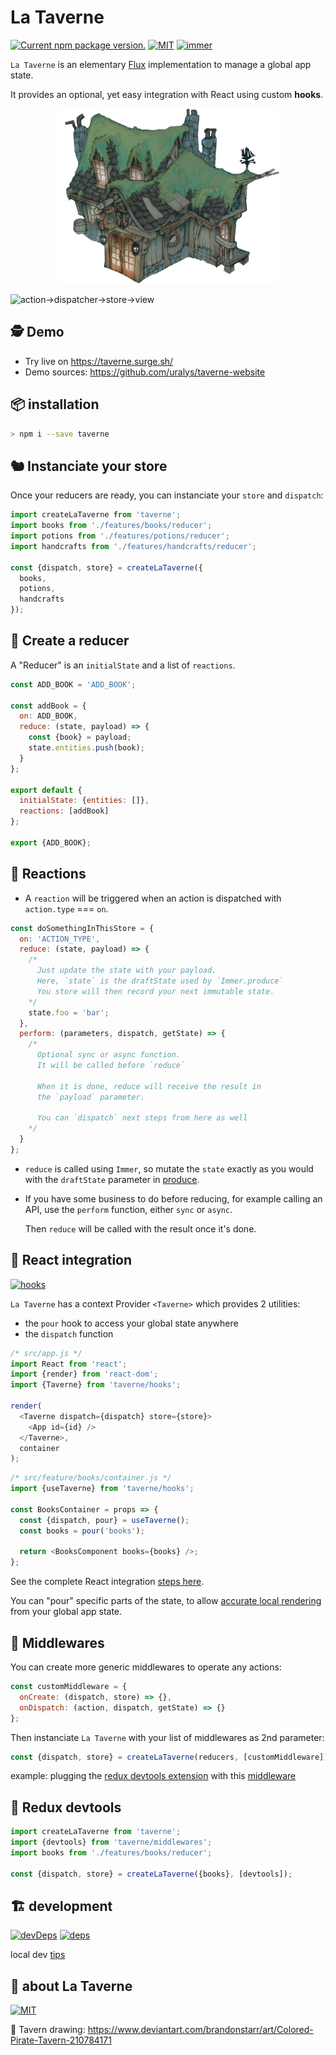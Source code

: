 # La Taverne

<a href="https://www.npmjs.com/package/taverne"><img src="https://img.shields.io/npm/v/taverne?color=%23123" alt="Current npm package version." /></a> <a href="https://www.npmjs.com/package/taverne"><img src="https://img.shields.io/github/license/uralys/taverne" alt="MIT" /></a> <a href="https://immerjs.github.io/immer/produce"><img src="https://img.shields.io/badge/immer-produce-5908d2.svg" alt="immer" /> </a>

`La Taverne` is an elementary [Flux](https://facebook.github.io/flux/docs/in-depth-overview) implementation to manage a global app state.

It provides an optional, yet easy integration with React using custom **hooks**.

<p align="center"><img  height="280px"  src="./docs/taverne.png"></p>

![action->dispatcher->store->view](https://facebook.github.io/flux/img/overview/flux-simple-f8-diagram-1300w.png)

## 🕵️ Demo

- Try live on <https://taverne.surge.sh/>
- Demo sources: <https://github.com/uralys/taverne-website>

## 📦 installation

```sh
> npm i --save taverne
```

## 🐿️ Instanciate your store

Once your reducers are ready, you can instanciate your `store` and `dispatch`:

```js
import createLaTaverne from 'taverne';
import books from './features/books/reducer';
import potions from './features/potions/reducer';
import handcrafts from './features/handcrafts/reducer';

const {dispatch, store} = createLaTaverne({
  books,
  potions,
  handcrafts
});
```

## 🧬 Create a reducer

A "Reducer" is an `initialState` and a list of `reactions`.

```js
const ADD_BOOK = 'ADD_BOOK';

const addBook = {
  on: ADD_BOOK,
  reduce: (state, payload) => {
    const {book} = payload;
    state.entities.push(book);
  }
};

export default {
  initialState: {entities: []},
  reactions: [addBook]
};

export {ADD_BOOK};
```

## 🧚 Reactions

- A `reaction` will be triggered when an action is dispatched with `action.type` === `on`.

```js
const doSomethingInThisStore = {
  on: 'ACTION_TYPE',
  reduce: (state, payload) => {
    /*
      Just update the state with your payload.
      Here, `state` is the draftState used by `Immer.produce`
      You store will then record your next immutable state.
    */
    state.foo = 'bar';
  },
  perform: (parameters, dispatch, getState) => {
    /*
      Optional sync or async function.
      It will be called before `reduce`

      When it is done, reduce will receive the result in
      the `payload` parameter.

      You can `dispatch` next steps from here as well
    */
  }
};
```

- `reduce` is called using `Immer`, so mutate the `state` exactly as you would with the `draftState` parameter in [produce](https://immerjs.github.io/immer/docs/produce).

- If you have some business to do before reducing, for example calling an API, use the `perform` function, either `sync` or `async`.

  Then `reduce` will be called with the result once it's done.

## 🎨 React integration

<a href="https://reactjs.org/docs/hooks-custom.html"><img src="https://img.shields.io/badge/react-hooks-5908d2.svg" alt="hooks" /></a>

`La Taverne` has a context Provider `<Taverne>` which provides 2 utilities:

- the `pour` hook to access your global state anywhere
- the `dispatch` function

```js
/* src/app.js */
import React from 'react';
import {render} from 'react-dom';
import {Taverne} from 'taverne/hooks';

render(
  <Taverne dispatch={dispatch} store={store}>
    <App id={id} />
  </Taverne>,
  container
);
```

```js
/* src/feature/books/container.js */
import {useTaverne} from 'taverne/hooks';

const BooksContainer = props => {
  const {dispatch, pour} = useTaverne();
  const books = pour('books');

  return <BooksComponent books={books} />;
};
```

See the complete React integration [steps here](docs/react.md).

You can "pour" specific parts of the state, to allow [accurate local rendering](docs/react.md#-advanced-usage) from your global app state.

## 🔆 Middlewares

You can create more generic middlewares to operate any actions:

```js
const customMiddleware = {
  onCreate: (dispatch, store) => {},
  onDispatch: (action, dispatch, getState) => {}
};
```

Then instanciate `La Taverne` with your list of middlewares as 2nd parameter:

```js
const {dispatch, store} = createLaTaverne(reducers, [customMiddleware]);
```

example: plugging the [redux devtools extension](https://github.com/reduxjs/redux-devtools) with this [middleware](src/middlewares/devtools.js)

## 🐛 Redux devtools

```js
import createLaTaverne from 'taverne';
import {devtools} from 'taverne/middlewares';
import books from './features/books/reducer';

const {dispatch, store} = createLaTaverne({books}, [devtools]);
```

## 🏗️ development

[![devDeps](https://david-dm.org/uralys/taverne/dev-status.svg)](https://david-dm.org/uralys/taverne?type=dev)
[![deps](https://david-dm.org/uralys/taverne/status.svg)](https://david-dm.org/uralys/taverne)

local dev [tips](docs/dev.md)

## 👋 about La Taverne

<a href="https://www.npmjs.com/package/taverne"><img src="https://img.shields.io/github/license/uralys/taverne" alt="MIT" /></a>

🎨 Tavern drawing: <https://www.deviantart.com/brandonstarr/art/Colored-Pirate-Tavern-210784171>
